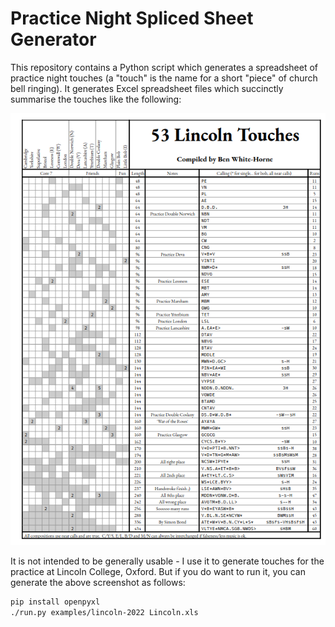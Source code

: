 # Practice Night Spliced Sheet Generator

This repository contains a Python script which generates a spreadsheet of practice night touches (a "touch" is the name for a short "piece"
of church bell ringing).  It generates Excel spreadsheet files which succinctly summarise the touches like the following:

![Lincoln College Sheet 2022](media/screenshot.png)

It is not intended to be generally usable - I use it to generate touches for the practice at Lincoln College, Oxford.  But if you do want
to run it, you can generate the above screenshot as follows:

```bash
pip install openpyxl
./run.py examples/lincoln-2022 Lincoln.xls
```
